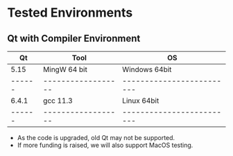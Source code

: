 # Tested Environments

## Qt with Compiler Environment

| Qt     | Tool               | OS                        | 
| ------ | ------------------ | ------------------------- | 
| 5.15   | MingW 64 bit       | Windows 64bit             | 
| ------ | ------------------ | ------------------------- | 
| 6.4.1  | gcc 11.3           | Linux   64bit             | 
| ------ | ------------------ | ------------------------- | 


- As the code is upgraded, old Qt may not be supported.
- If more funding is raised, we will also support MacOS testing.
